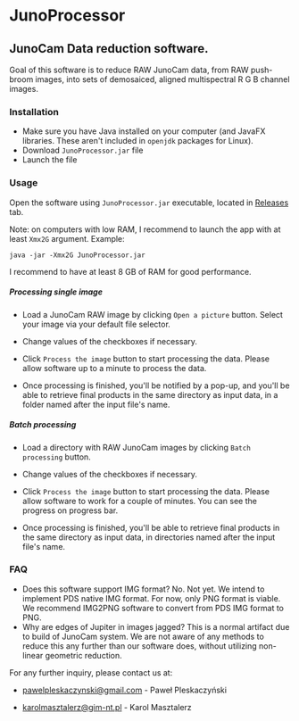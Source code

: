 # JunoProcessor
## JunoCam Data reduction software.

Goal of this software is to reduce RAW JunoCam data, from RAW push-broom
images, into sets of demosaiced, aligned multispectral R G B channel
images.

### Installation

- Make sure you have Java installed on your computer (and JavaFX libraries.
  These aren't included in `openjdk` packages for Linux).
- Download `JunoProcessor.jar` file
- Launch the file

### Usage

Open the software using `JunoProcessor.jar` executable, located in
[Releases](https://github.com/PawelPleskaczynski/JunoProcessor/releases) tab.

Note: on computers with low RAM, I recommend to launch the app with at
least `Xmx2G` argument. Example:

`java -jar -Xmx2G JunoProcessor.jar`

I recommend to have at least 8 GB of RAM for good performance.

##### Processing single image

- Load a JunoCam RAW image by clicking `Open a picture` button. Select your
image via your default file selector.

- Change values of the checkboxes if necessary.

- Click `Process the image` button to start processing the data. Please allow
software up to a minute to process the data.

- Once processing is finished, you'll be notified by a pop-up, and you'll be able
to retrieve final products in the same directory as input data, in a folder named
after the input file's name.

##### Batch processing

- Load a directory with RAW JunoCam images by clicking `Batch processing`
button.

- Change values of the checkboxes if necessary.

- Click `Process the image` button to start processing the data. Please allow
software to work for a couple of minutes. You can see the progress on
progress bar.

- Once processing is finished, you'll be able to retrieve final products
in the same directory as input data, in directories named after the input file's
name.

### FAQ

- Does this software support IMG format? No. Not yet. We intend to
implement PDS native IMG format. For now, only PNG format is viable. We
recommend IMG2PNG software to convert from PDS IMG format to PNG.
- Why are edges of Jupiter in images jagged? This is a normal artifact
due to build of JunoCam system. We are not aware of any methods to
reduce this any further than our software does, without utilizing
non-linear geometric reduction.

For any further inquiry, please contact us at:

- pawelpleskaczynski@gmail.com - Paweł Pleskaczyński

- karolmasztalerz@gim-nt.pl - Karol Masztalerz
